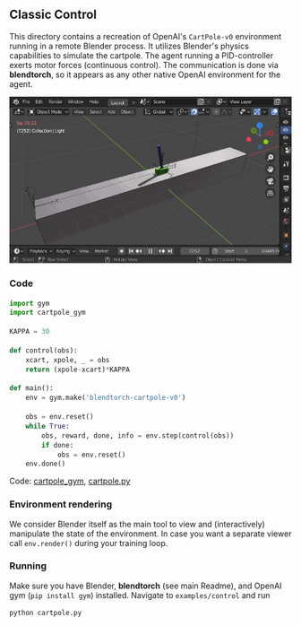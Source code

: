 ## Classic Control

This directory contains a recreation of OpenAI's `CartPole-v0` environment running in a remote Blender process. It utilizes Blender's physics capabilities to simulate the cartpole. The agent running a PID-controller exerts motor forces (continuous control). The communication is done via **blendtorch**, so it appears as any other native OpenAI environment for the agent.

![](capture.gif)

### Code

```python
import gym
import cartpole_gym

KAPPA = 30

def control(obs):
    xcart, xpole, _ = obs
    return (xpole-xcart)*KAPPA

def main():
    env = gym.make('blendtorch-cartpole-v0')
    
    obs = env.reset()        
    while True:
        obs, reward, done, info = env.step(control(obs))        
        if done:
            obs = env.reset()
    env.done()
```
Code: [cartpole_gym](./cartpole_gym), [cartpole.py](cartpole.py)

### Environment rendering
We consider Blender itself as the main tool to view and (interactively) manipulate the state of the environment. In case you want a separate viewer call `env.render()` during your training loop.

### Running
Make sure you have Blender, **blendtorch** (see main Readme), and OpenAI gym (`pip install gym`) installed. Navigate to `examples/control` and run 
```
python cartpole.py
```



